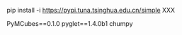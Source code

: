 pip install -i https://pypi.tuna.tsinghua.edu.cn/simple XXX



PyMCubes==0.1.0
pyglet==1.4.0b1
chumpy
<!--stackedit_data:
eyJoaXN0b3J5IjpbMTk5NjIyMzkzNCwxOTE1Nzk1NzA4XX0=
-->